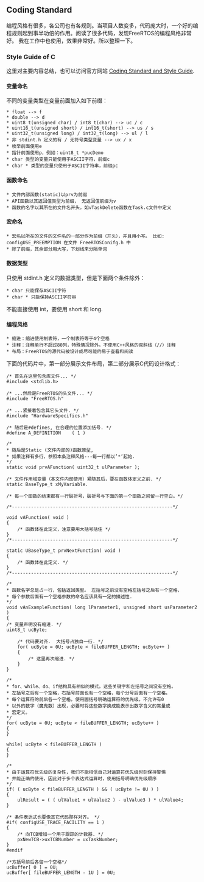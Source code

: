 ﻿## Coding Standard

编程风格有很多，各公司也有各规则。当项目人数变多，代码庞大时，一个好的编程规则起到事半功倍的作用。阅读了很多代码，发现FreeRTOS的编程风格非常好。
我在工作中也使用，效果非常好。所以整理一下。

### Style Guide of C

这里对主要内容总结，也可以访问官方网站 [Coding Standard and Style Guide](https://www.freertos.org/FreeRTOS-Coding-Standard-and-Style-Guide.html).

#### 变量命名

不同的变量类型在变量前面加入如下前缀：

    * float --> f
    * double --> d
    * uint8_t(unsigned char) / int8_t(char) --> uc / c
    * uint16_t(unsigned short) / int16_t(short) --> us / s
    * uint32_t(unsigned long) / int32_t(long) --> ul / l
    * 非 stdint.h 定义的有 / 无符号类型变量 --> ux / x
    * 枚举前面使用e
    * 指针前面使用p，例如：uint8_t *pucDemo
    * char 类型的变量只能使用于ASCII字符，前缀c
    * char * 类型的变量只使用于ASCII字符串，前缀pc

#### 函数命名

    * 文件内部函数(static)以prv为前缀 
    * API函数以其返回值类型为前缀， 无返回值前缀为v
    * 函数的名字以其所在的文件名开头。如vTaskDelete函数在Task.c文件中定义

#### 宏命名

    * 宏名以所在的文件的文件名的一部分作为前缀（开头），并且用小写。 比如: configUSE_PREEMPTION 在文件 FreeRTOSConifg.h 中 
    * 除了前缀，其余部分用大写，下划线来分隔单词

#### 数据类型

只使用 stdint.h 定义的数据类型，但是下面两个条件除外：

    * char 只能保存ASCII字符
    * char * 只能保持ASCII字符串 

不能直接使用 int，要使用 short 和 long.

#### 编程风格
 
    * 缩进：缩进使用制表符，一个制表符等于4个空格
    * 注释：注释单行不超过80列，特殊情况除外。不使用C++风格的双斜线（//）注释
    * 布局：FreeRTOS的源代码被设计成尽可能的易于查看和阅读
   
下面的代码片中，第一部分展示文件布局，第二部分展示C代码设计格式：

    /* 首先在这里包含库文件... */    
    #include <stdlib.h>    
        
    /* ...然后是FreeRTOS的头文件... */    
    #include "FreeRTOS.h"    
        
    /* ...紧接着包含其它头文件. */    
    #include "HardwareSpecifics.h"    
        
    /* 随后是#defines, 在合理的位置添加括号. */    
    #define A_DEFINITION    ( 1 )    
        
    /*  
    * 随后是Static (文件内部的)函数原型,   
    * 如果注释有多行，参照本条注释风格---每一行都以’*’起始.  
    */    
    static void prvAFunction( uint32_t ulParameter );    
        
    /* 文件作用域变量（本文件内部使用）紧随其后，要在函数体定义之前. */    
    static BaseType_t xMyVariable.    
        
    /* 每一个函数的结束都有一行破折号，破折号与下面的第一个函数之间留一行空白。*/    
        
    /*-----------------------------------------------------------*/    
        
    void vAFunction( void )    
    {    
        /* 函数体在此定义，注意要用大括号括住 */    
    }    
    /*-----------------------------------------------------------*/    
        
    static UBaseType_t prvNextFunction( void )    
    {    
        /* 函数体在此定义. */    
    }    
    /*-----------------------------------------------------------*/  
    
    /* 
    * 函数名字总是占一行，包括返回类型。 左括号之前没有空格左括号之后有一个空格， 
    * 每个参数后面有一个空格参数的命名应该具有一定的描述性.  
    */    
    void vAnExampleFunction( long lParameter1, unsigned short usParameter2 )   
    {    
    /* 变量声明没有缩进. */    
    uint8_t ucByte;    
        
        /* 代码要对齐.  大括号占独自一行. */    
        for( ucByte = 0U; ucByte < fileBUFFER_LENGTH; ucByte++ )    
        {    
            /* 这里再次缩进. */    
        }    
    }    
        
    /*  
    * for、while、do、if结构具有相似的模式。这些关键字和左括号之间没有空格。 
    * 左括号之后有一个空格，右括号前面也有一个空格，每个分号后面有一个空格。 
    * 每个运算符的前后各一个空格。使用圆括号明确运算符的优先级。不允许有0 
    * 以外的数字（魔鬼数）出现，必要时将这些数字换成能表示出数字含义的常量或 
    * 宏定义。 
    */    
    for( ucByte = 0U; ucByte < fileBUFFER_LENGTH; ucByte++ )    
    {    
    }    
    
    while( ucByte < fileBUFFER_LENGTH )    
    {    
    }    
        
    /*  
    * 由于运算符优先级的复杂性，我们不能相信自己对运算符优先级时刻保持警惕 
    * 并能正确的使用，因此对于多个表达式运算时，使用括号明确优先级顺序  
    */    
    if( ( ucByte < fileBUFFER_LENGTH ) && ( ucByte != 0U ) )    
    {    
        ulResult = ( ( ulValue1 + ulValue2 ) - ulValue3 ) * ulValue4;    
    }    
    
    /* 条件表达式也要像其它代码那样对齐。 */    
    #if( configUSE_TRACE_FACILITY == 1 )    
    {    
        /* 向TCB增加一个用于跟踪的计数器. */    
        pxNewTCB->uxTCBNumber = uxTaskNumber;    
    }    
    #endif    
        
    /*方括号前后各留一个空格*/    
    ucBuffer[ 0 ] = 0U;    
    ucBuffer[ fileBUFFER_LENGTH - 1U ] = 0U; 
